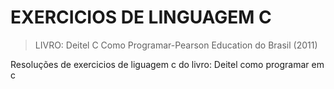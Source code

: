# EXERCICIOS DE LINGUAGEM C 
> LIVRO: Deitel C Como Programar-Pearson Education do Brasil (2011)

Resoluções de exercicios de liguagem c do livro: Deitel como programar em c 
